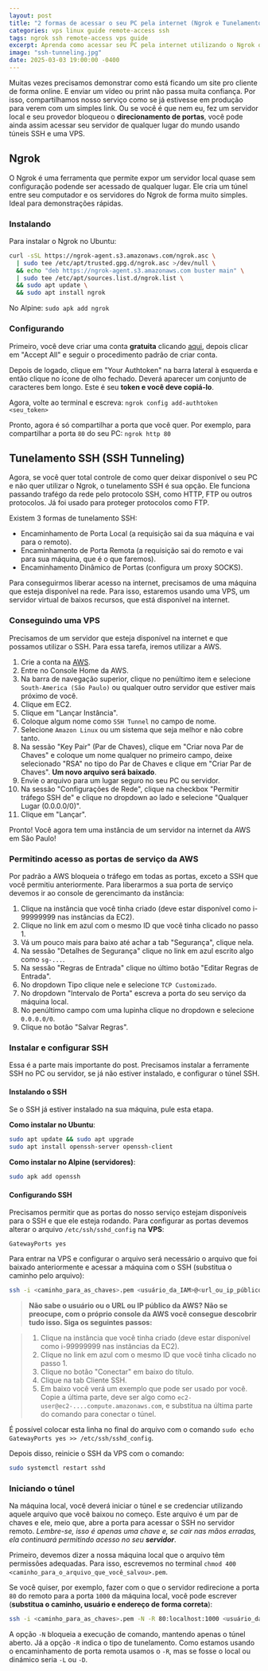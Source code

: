 ```yaml
---
layout: post
title: "2 formas de acessar o seu PC pela internet (Ngrok e Tunelamento SSH)"
categories: vps linux guide remote-access ssh
tags: ngrok ssh remote-access vps guide
excerpt: Aprenda como acessar seu PC pela internet utilizando o Ngrok ou túnel SSH com uma VPS. Veja como configurar ambas as ferramentas e melhorar o acesso remoto.
image: "ssh-tunneling.jpg"
date: 2025-03-03 19:00:00 -0400
---
```


Muitas vezes precisamos demonstrar como está ficando um site pro cliente de forma online. E enviar um vídeo ou print não passa muita confiança. Por isso, compartilhamos nosso serviço como se já estivesse em produção para verem com um simples link. Ou se você é que nem eu, fez um servidor local e seu provedor bloqueou o **direcionamento de portas**, você pode ainda assim acessar seu servidor de qualquer lugar do mundo usando túneis SSH e uma VPS.

## Ngrok

O Ngrok é uma ferramenta que permite expor um servidor local quase sem configuração podende ser acessado de qualquer lugar. Ele cria um túnel entre seu computador e os servidores do Ngrok de forma muito simples. Ideal para demonstrações rápidas.

### Instalando

Para instalar o Ngrok no Ubuntu:

```bash
curl -sSL https://ngrok-agent.s3.amazonaws.com/ngrok.asc \
  | sudo tee /etc/apt/trusted.gpg.d/ngrok.asc >/dev/null \
  && echo "deb https://ngrok-agent.s3.amazonaws.com buster main" \
  | sudo tee /etc/apt/sources.list.d/ngrok.list \
  && sudo apt update \
  && sudo apt install ngrok
```

No Alpine: `sudo apk add ngrok`

### Configurando

Primeiro, você deve criar uma conta **gratuita** clicando [aqui](https://dashboard.ngrok.com/signup), depois clicar em "Accept All" e seguir o procedimento padrão de criar conta.

Depois de logado, clique em "Your Authtoken" na barra lateral à esquerda e então clique no ícone de olho fechado. Deverá aparecer um conjunto de caracteres bem longo. Este é seu **token e você deve copiá-lo**.

Agora, volte ao terminal e escreva: `ngrok config add-authtoken <seu_token>`

Pronto, agora é só compartilhar a porta que você quer. Por exemplo, para compartilhar a porta `80` do seu PC:
`ngrok http 80`

## Tunelamento SSH (SSH Tunneling)

Agora, se você quer total controle de como quer deixar disponível o seu PC e não quer utilizar o Ngrok, o tunelamento SSH é sua opção. Ele funciona passando trafégo da rede pelo protocolo SSH, como HTTP, FTP ou outros protocolos. Já foi usado para proteger protocolos como FTP.

Existem 3 formas de tunelamento SSH:

- Encaminhamento de Porta Local (a requisição sai da sua máquina e vai para o remoto).
- Encaminhamento de Porta Remota (a requisição sai do remoto e vai para sua máquina, que é o que faremos).
- Encaminhamento Dinâmico de Portas (configura um proxy SOCKS).

Para conseguirmos liberar acesso na internet, precisamos de uma máquina que esteja disponível na rede. Para isso, estaremos usando uma VPS, um servidor virtual de baixos recursos, que está disponível na internet.

### Conseguindo uma VPS
 
Precisamos de um servidor que esteja disponível na internet e que possamos utilizar o SSH. Para essa tarefa, iremos utilizar a AWS.

1. Crie a conta na [AWS](https://signin.aws.amazon.com/signup?request_type=register).
2. Entre no Console Home da AWS.
3. Na barra de navegação superior, clique no penúltimo item e selecione `South-America (São Paulo)` ou qualquer outro servidor que estiver mais próximo de você.
4. Clique em EC2.
5. Clique em "Lançar Instância".
6. Coloque algum nome como `SSH Tunnel` no campo de nome.
7. Selecione `Amazon Linux` ou um sistema que seja melhor e não cobre tanto.
8. Na sessão "Key Pair" (Par de Chaves), clique em "Criar nova Par de Chaves" e coloque um nome qualquer no primeiro campo, deixe selecionado "RSA" no tipo do Par de Chaves e clique em "Criar Par de Chaves". **Um novo arquivo será baixado**.
9. Envie o arquivo para um lugar seguro no seu PC ou servidor.
10. Na sessão "Configurações de Rede", clique na checkbox "Permitir tráfego SSH de" e clique no dropdown ao lado e selecione "Qualquer Lugar (0.0.0.0/0)".
11. Clique em "Lançar".

Pronto! Você agora tem uma instância de um servidor na internet da AWS em São Paulo!

### Permitindo acesso as portas de serviço da AWS

Por padrão a AWS bloqueia o tráfego em todas as portas, exceto a SSH que você permitiu anteriormente. Para liberarmos a sua porta de serviço devemos ir ao console de gerencimanto da instância:

1. Clique na instância que você tinha criado (deve estar disponível como i-99999999 nas instâncias da EC2).
2. Clique no link em azul com o mesmo ID que você tinha clicado no passo 1.
3. Vá um pouco mais para baixo até achar a tab "Segurança", clique nela.
4. Na sessão "Detalhes de Segurança" clique no link em azul escrito algo como `sg-...`.
5. Na sessão "Regras de Entrada" clique no último botão "Editar Regras de Entrada".
6. No dropdown Tipo clique nele e selecione `TCP Customizado`.
8. No dropdown "Intervalo de Porta" escreva a porta do seu serviço da máquina local.
7. No penúltimo campo com uma lupinha clique no dropdown e selecione `0.0.0.0/0`.
8. Clique no botão "Salvar Regras".

### Instalar e configurar SSH

Essa é a parte mais importante do post. Precisamos instalar a ferramente SSH no PC ou servidor, se já não estiver instalado, e configurar o túnel SSH.

#### Instalando o SSH

Se o SSH já estiver instalado na sua máquina, pule esta etapa.

**Como instalar no Ubuntu**:

```bash
sudo apt update && sudo apt upgrade
sudo apt install openssh-server openssh-client
```

**Como instalar no Alpine (servidores)**:

```bash
sudo apk add openssh
```

#### Configurando SSH

Precisamos permitir que as portas do nosso serviço estejam disponíveis para o SSH e que ele esteja rodando. Para configurar as portas devemos alterar o arquivo `/etc/ssh/sshd_config` na **VPS**:

`GatewayPorts yes`

Para entrar na VPS e configurar o arquivo será necessário o arquivo que foi baixado anteriormente e acessar a máquina com o SSH (substitua o caminho pelo arquivo):

```bash
ssh -i <caminho_para_as_chaves>.pem <usuário_da_IAM>@<url_ou_ip_público_da_aws>
```

> **Não sabe o usuário ou o URL ou IP público da AWS? Não se preocupe, com o próprio console da AWS você consegue descobrir tudo isso. Siga os seguintes passos:**

> 1. Clique na instância que você tinha criado (deve estar disponível como i-99999999 nas instâncias da EC2).
> 2. Clique no link em azul com o mesmo ID que você tinha clicado no passo 1.
> 3. Clique no botão "Conectar" em baixo do título.
> 4. Clique na tab Cliente SSH.
> 5. Em baixo você verá um exemplo que pode ser usado por você. Copie a última parte, deve ser algo como `ec2-user@ec2-....compute.amazonaws.com`, e substitua na última parte do comando para conectar o túnel.

É possível colocar esta linha no final do arquivo com o comando `sudo echo GatewayPorts yes >> /etc/ssh/sshd_config`.

Depois disso, reinicie o SSH da VPS com o comando:

```bash
sudo systemctl restart sshd
```

### Iniciando o túnel

Na máquina local, você deverá iniciar o túnel e se credenciar utilizando aquele arquivo que você baixou no começo. Este arquivo é um par de chaves e ele, meio que, abre a porta para acessar o SSH no servidor remoto. *Lembre-se, isso é apenas uma chave e, se cair nas mãos erradas, ela continuará permitindo acesso no seu **servidor***.

Primeiro, devemos dizer a nossa máquina local que o arquivo têm permissões adequadas. Para isso, escrevemos no terminal `chmod 400 <caminho_para_o_arquivo_que_você_salvou>.pem`.

Se você quiser, por exemplo, fazer com o que o servidor redirecione a porta `80` do remoto para a porta `1000` da máquina local, você pode escrever (**substitua o caminho, usuário e endereço de forma correta**):

```bash
ssh -i <caminho_para_as_chaves>.pem -N -R 80:localhost:1000 <usuário_da_IAM>@<url_ou_ip_público_da_aws>
```

A opção `-N` bloqueia a execução de comando, mantendo apenas o túnel aberto. Já a opção `-R` indica o tipo de tunelamento. Como estamos usando o encaminhamento de porta remota usamos o `-R`, mas se fosse o local ou dinámico seria `-L` ou `-D`.



